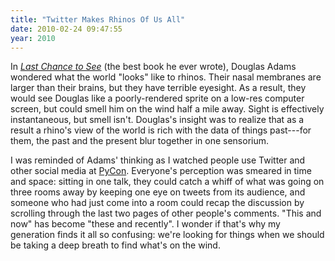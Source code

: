 ```yaml
---
title: "Twitter Makes Rhinos Of Us All"
date: 2010-02-24 09:47:55
year: 2010
---
```

<p>In <a href="http://www.amazon.com/Last-Chance-See-Douglas-Adams/dp/0345371984"><em>Last Chance to See</em></a> (the best book he ever wrote), Douglas Adams wondered what the world "looks" like to rhinos. Their nasal membranes are larger than their brains, but they have terrible eyesight. As a result, they would see Douglas like a poorly-rendered sprite on a low-res computer screen, but could smell him on the wind half a mile away. Sight is effectively instantaneous, but smell isn't. Douglas's insight was to realize that as a result a rhino's view of the world is rich with the data of things past---for them, the past and the present blur together in one sensorium.</p>
<p>I was reminded of Adams' thinking as I watched people use Twitter and other social media at <a href="http://us.pycon.org/2010/">PyCon</a>. Everyone's perception was smeared in time and space: sitting in one talk, they could catch a whiff of what was going on three rooms away by keeping one eye on tweets from its audience, and someone who had just come into a room could recap the discussion by scrolling through the last two pages of other people's comments. "This and now" has become "these and recently". I wonder if that's why my generation finds it all so confusing: we're looking for things when we should be taking a deep breath to find what's on the wind.</p>
